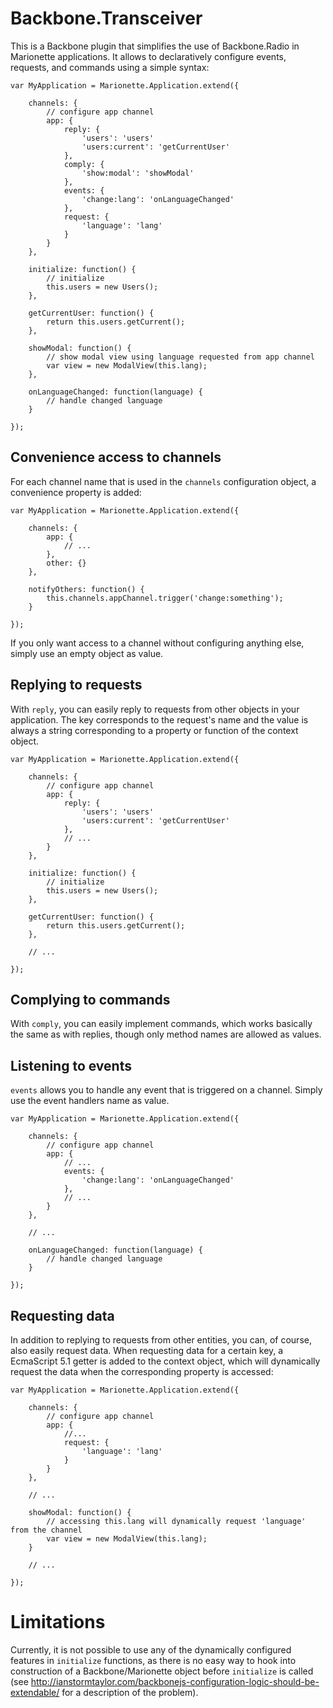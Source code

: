 # Backbone.Transceiver
This is a Backbone plugin that simplifies the use of Backbone.Radio in Marionette applications. It allows to declaratively configure events, requests, and commands using a simple syntax:

```{javascript}
var MyApplication = Marionette.Application.extend({

    channels: {
        // configure app channel
        app: {
            reply: {
                'users': 'users'
                'users:current': 'getCurrentUser'
            },
            comply: {
                'show:modal': 'showModal'
            },
            events: {
                'change:lang': 'onLanguageChanged'
            },
            request: {
                'language': 'lang'
            }
        }
    },
    
    initialize: function() {
        // initialize
        this.users = new Users();
    },
    
    getCurrentUser: function() {
        return this.users.getCurrent();
    },
    
    showModal: function() {
        // show modal view using language requested from app channel
        var view = new ModalView(this.lang);
    },
    
    onLanguageChanged: function(language) {
        // handle changed language
    }

});
```

## Convenience access to channels
For each channel name that is used in the ```channels``` configuration object, a convenience property is added:

```{javascript}
var MyApplication = Marionette.Application.extend({

    channels: {
        app: {
            // ...
        },
        other: {}
    },
    
    notifyOthers: function() {
        this.channels.appChannel.trigger('change:something');
    }

});
```

If you only want access to a channel without configuring anything else, simply use an empty object as value.

## Replying to requests
With ```reply```, you can easily reply to requests from other objects in your application. The key corresponds to the request's name and the value is always a string corresponding to a property or function of the context object.

```{javascript}
var MyApplication = Marionette.Application.extend({

    channels: {
        // configure app channel
        app: {
            reply: {
                'users': 'users'
                'users:current': 'getCurrentUser'
            },
            // ...
        }
    },
    
    initialize: function() {
        // initialize
        this.users = new Users();
    },
    
    getCurrentUser: function() {
        return this.users.getCurrent();
    },
    
    // ...

});
```

## Complying to commands
With ```comply```, you can easily implement commands, which works basically the same as with replies, though only method names are allowed as values.

## Listening to events
```events``` allows you to handle any event that is triggered on a channel. Simply use the event handlers name as value.

```{javascript}
var MyApplication = Marionette.Application.extend({

    channels: {
        // configure app channel
        app: {
            // ...
            events: {
                'change:lang': 'onLanguageChanged'
            },
            // ...
        }
    },
    
    // ...
    
    onLanguageChanged: function(language) {
        // handle changed language
    }

});
```
## Requesting data
In addition to replying to requests from other entities, you can, of course, also easily request data. When requesting data for a certain key, a EcmaScript 5.1 getter is added to the context object, which will dynamically request the data when the corresponding property is accessed:

```{javascript}
var MyApplication = Marionette.Application.extend({

    channels: {
        // configure app channel
        app: {
            //...
            request: {
                'language': 'lang'
            }
        }
    },
    
    // ...
    
    showModal: function() {
        // accessing this.lang will dynamically request 'language' from the channel
        var view = new ModalView(this.lang);
    }
    
    // ...
    
});
```

# Limitations
Currently, it is not possible to use any of the dynamically configured features in ```initialize``` functions, as there is no easy way to hook into construction of a Backbone/Marionette object before ```initialize``` is called (see http://ianstormtaylor.com/backbonejs-configuration-logic-should-be-extendable/ for a description of the problem).
